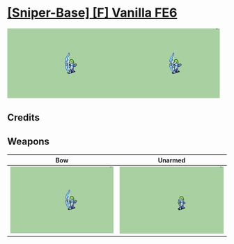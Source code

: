 # [\[Sniper-Base\] \[F\] Vanilla FE6](./)

<img src="./5.%20Bow/Bow_000.png" alt="[Sniper-Base] [F] Vanilla FE6 standing" />

## Credits



## Weapons


|Bow |Unarmed |
|  :---: | :---: |
| <img alt="Bow animation" src="./5.%20Bow/Bow.gif" /> | <img alt="Unarmed animation" src="./8.%20Unarmed/Unarmed.gif" /> |
